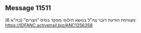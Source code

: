 ## Message 11511

מצורפת הודעת דובר צה"ל בנושא חילופי מפקד בסיס "חצרים" (בח"א 6): 
https://IDFANC.activetrail.biz/ANC1256358

